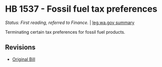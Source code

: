 # HB 1537 - Fossil fuel tax preferences
*Status: First reading, referred to Finance.* | [leg.wa.gov summary](https://app.leg.wa.gov/billsummary?BillNumber=1537&Year=2021)

Terminating certain tax preferences for fossil fuel products.

## Revisions
* [Original Bill](1/)